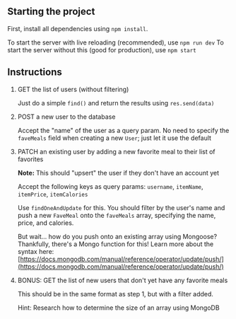 ## Starting the project

First, install all dependencies using `npm install`.

To start the server with live reloading (recommended), use `npm run dev`
To start the server without this (good for production), use `npm start`

## Instructions

1. GET the list of users (without filtering)

    Just do a simple `find()` and return the results using `res.send(data)`

2. POST a new user to the database

    Accept the "name" of the user as a query param. No need to specify the `faveMeals` field when creating a new `User`; just let it use the default

3. PATCH an existing user by adding a new favorite meal to their list of favorites

    **Note:** This should "upsert" the user if they don't have an account yet

    Accept the following keys as query params: `username`, `itemName`, `itemPrice`, `itemCalories`

    Use `findOneAndUpdate` for this. You should filter by the user's name and push a new `FaveMeal` onto the `faveMeals` array, specifying the name, price, and calories.

    But wait... how do you push onto an existing array using Mongoose? Thankfully, there's a Mongo function for this! Learn more about the syntax here: [https://docs.mongodb.com/manual/reference/operator/update/push/](https://docs.mongodb.com/manual/reference/operator/update/push/) 

4. BONUS: GET the list of new users that don't yet have any favorite meals

    This should be in the same format as step 1, but with a filter added.

    Hint: Research how to determine the size of an array using MongoDB